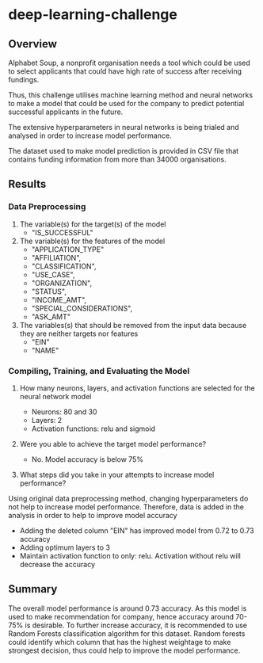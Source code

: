 # deep-learning-challenge

## Overview
Alphabet Soup, a nonprofit organisation needs a tool which could be used to select applicants that could have high rate of success after receiving fundings.

Thus, this challenge utilises machine learning method and neural networks to make a model that could be used for the company to predict potential successful applicants in the future. 

The extensive hyperparameters in neural networks is being trialed and analysed in order to increase model performance.

The dataset used to make model prediction is provided in CSV file that contains funding information from more than 34000 organisations. 

## Results

### Data Preprocessing

1. The variable(s) for the target(s) of the model
   - "IS_SUCCESSFUL"
2. The variable(s) for the features of the model
   -  "APPLICATION_TYPE"
   -  "AFFILIATION",
   -  "CLASSIFICATION",
   -  "USE_CASE",
   -  "ORGANIZATION",
   - "STATUS",
   - "INCOME_AMT",
   - "SPECIAL_CONSIDERATIONS",
   -  "ASK_AMT"
3. The variables(s) that should be removed from the input data because they are neither targets nor features
   - "EIN"
   - "NAME"

### Compiling, Training, and Evaluating the Model
1. How many neurons, layers, and activation functions are selected for the neural network model
   - Neurons: 80 and 30
   - Layers: 2
   - Activation functions: relu and sigmoid

2. Were you able to achieve the target model performance?
   
   - No. Model accuracy is below 75%

4. What steps did you take in your attempts to increase model performance?
   
Using original data preprocessing method, changing hyperparameters do not help to increase model performance.
Therefore, data is added in the analysis in order to help to improve model accuracy
   - Adding the deleted column "EIN" has improved model from 0.72 to 0.73 accuracy
   - Adding optimum layers to 3
   - Maintain activation function to only: relu. Activation without relu will decrease the accuracy
   

## Summary
The overall model performance is around 0.73 accuracy.
As this model is used to make recommendation for company, hence accuracy around 70-75% is desirable. 
To further increase accuracy, it is recommended to use Random Forests classification algorithm for this dataset. 
Random forests could identify which column that has the highest weightage to make strongest decision, thus could help to improve the model performance. 

